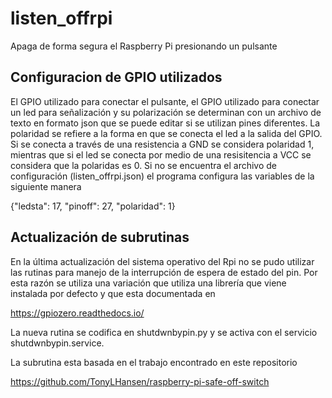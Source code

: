 # listen_offrpi
Apaga de forma segura el Raspberry Pi presionando un pulsante

## Configuracion de GPIO utilizados
El GPIO utilizado para conectar el pulsante, el GPIO utilizado para conectar un led para señalización y su polarización se determinan con un archivo de texto en formato json que se puede editar si se utilizan pines diferentes.
La polaridad se refiere a la forma en que se conecta el led a la salida del GPIO. Si se conecta a través de una resistencia a GND se considera polaridad 1, mientras que si el led se conecta por medio de una resisitencia a VCC se considera que la polaridas es 0.
Si no se encuentra el archivo de configuración (listen_offrpi.json) el programa configura las variables de la siguiente manera<br>

{"ledsta": 17, "pinoff": 27, "polaridad": 1}

## Actualización de subrutinas
En la última actualización del sistema operativo del Rpi no se pudo utilizar las rutinas para manejo de la interrupción de espera de estado del pin. Por esta razón se utiliza una variación que utiliza una librería que viene instalada por defecto y que esta documentada en

https://gpiozero.readthedocs.io/

La nueva rutina se codifica en shutdwnbypin.py y se activa con el servicio shutdwnbypin.service.

La subrutina esta basada en el trabajo encontrado en este repositorio

https://github.com/TonyLHansen/raspberry-pi-safe-off-switch



